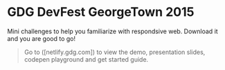 # GDG DevFest GeorgeTown 2015
Mini challenges to help you familiarize with respondsive web.
Download it and you are good to go!
>Go to ([netlify.gdg.com]) to view the demo, presentation slides, codepen playground and get started guide.

